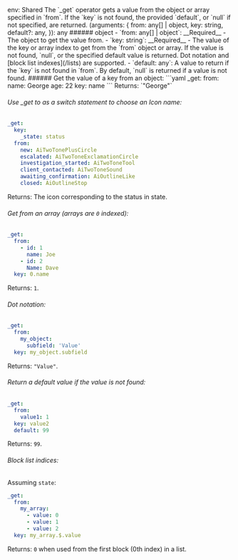 <TITLE>_get</TITLE>
<METADATA>env: Shared</METADATA>
<DESCRIPTION>The `_get` operator gets a value from the object or array specified in `from`. If the `key` is not found, the provided `default`, or `null` if not specified, are returned.</DESCRIPTION>
<USAGE>(arguments: {
  from: any[] | object,
  key: string,
  default?: any,
}): any
###### object
  - `from: any[] | object`: __Required__ - The object to get the value from.
  - `key: string`: __Required__ - The value of the key or array index to get from the `from` object or array. If the value is not found, `null`, or the specified default value is returned. Dot notation and [block list indexes](/lists) are supported.
  - `default: any`: A value to return if the `key` is not found in `from`. By default, `null` is returned if a value is not found.</USAGE>
<EXAMPLES>###### Get the value of a key from an object:
```yaml
_get:
  from:
    name: George
    age: 22
  key: name
```
Returns: `"George"`

###### Use \_get to as a switch statement to choose an Icon name:

```yaml
_get:
  key:
    _state: status
  from:
    new: AiTwoTonePlusCircle
    escalated: AiTwoToneExclamationCircle
    investigation_started: AiTwoToneTool
    client_contacted: AiTwoToneSound
    awaiting_confirmation: AiOutlineLike
    closed: AiOutlineStop
```

Returns: The icon corresponding to the status in state.

###### Get from an array (arrays are `0` indexed):

```yaml
_get:
  from:
    - id: 1
      name: Joe
    - id: 2
      Name: Dave
  key: 0.name
```

Returns: `1`.

###### Dot notation:

```yaml
_get:
  from:
    my_object:
      subfield: 'Value'
  key: my_object.subfield
```

Returns: `"Value"`.

###### Return a default value if the value is not found:

```yaml
_get:
  from:
    value1: 1
  key: value2
  default: 99
```

Returns: `99`.

###### Block list indices:

Assuming `state`:

```yaml
_get:
  from:
    my_array:
      - value: 0
      - value: 1
      - value: 2
  key: my_array.$.value
```

Returns: `0` when used from the first block (0th index) in a list.</EXAMPLES>
